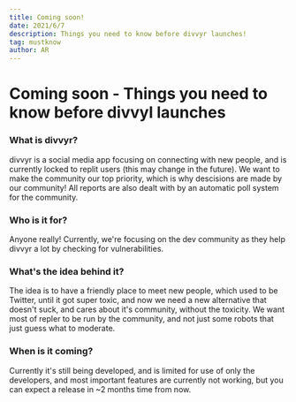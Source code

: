 ```yaml
---
title: Coming soon!
date: 2021/6/7
description: Things you need to know before divvyr launches!
tag: mustknow
author: AR
---
```

# Coming soon - Things you need to know before divvyl launches

### What is divvyr?
divvyr is a social media app focusing on connecting with new people, and is currently locked to replit users (this may change in the future). We want to make the community our top priority, which is why descisions are made by our community! All reports are also dealt with by an automatic poll system for the community.

### Who is it for?
Anyone really! Currently, we're focusing on the dev community as they help divvyr a lot by checking for vulnerabilities.

### What's the idea behind it?
The idea is to have a friendly place to meet new people, which used to be Twitter, until it got super toxic, and now we need a new alternative that doesn't suck, and cares about it's community, without the toxicity. We want most of repler to be run by the community, and not just some robots that just guess what to moderate.

### When is it coming? 
Currently it's still being developed, and is limited for use of only the developers, and most important features are currently not working, but you can expect a release in ~2 months time from now.

